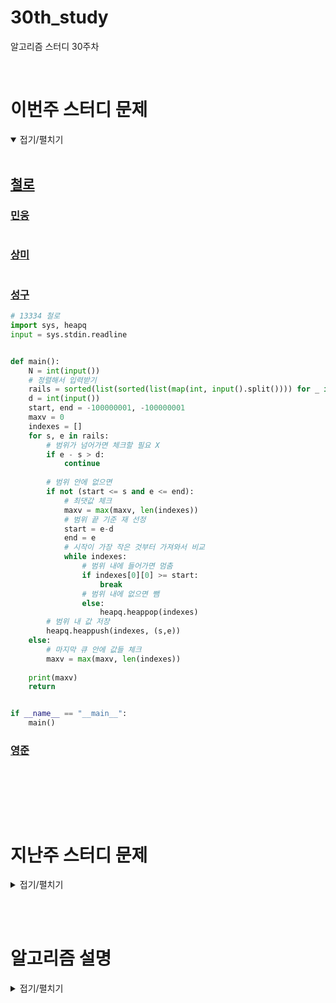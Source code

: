 # 30th_study

알고리즘 스터디 30주차

<br/>

# 이번주 스터디 문제

<details markdown="1" open>
<summary>접기/펼치기</summary>

<br/>

## [철로](https://www.acmicpc.net/problem/13334)

### [민웅](./철로/민웅.py)

```py

```

### [상미](./철로/상미.py)

```py

```

### [성구](./철로/성구.py)

```py
# 13334 철로
import sys, heapq
input = sys.stdin.readline


def main():
    N = int(input())
    # 정렬해서 입력받기
    rails = sorted(list(sorted(list(map(int, input().split()))) for _ in range(N)), key=lambda x:(x[1],x[0]))
    d = int(input())
    start, end = -100000001, -100000001
    maxv = 0
    indexes = []
    for s, e in rails:
        # 범위가 넘어가면 체크할 필요 X
        if e - s > d:
            continue
        
        # 범위 안에 없으면
        if not (start <= s and e <= end):
            # 최댓값 체크
            maxv = max(maxv, len(indexes))
            # 범위 끝 기준 재 선정
            start = e-d
            end = e
            # 시작이 가장 작은 것부터 가져와서 비교
            while indexes:
                # 범위 내에 들어가면 멈춤
                if indexes[0][0] >= start:
                    break
                # 범위 내에 없으면 뺌
                else:
                    heapq.heappop(indexes)
        # 범위 내 값 저장
        heapq.heappush(indexes, (s,e))
    else:
        # 마지막 큐 안에 값들 체크
        maxv = max(maxv, len(indexes))
        
    print(maxv)
    return


if __name__ == "__main__":
    main()

```

### [영준](./철로/영준.py)

```py

```

<br/>

</details>

<br/><br/>

# 지난주 스터디 문제

<details markdown="1">
<summary>접기/펼치기</summary>

## [한 명씩 제외하기](https://www.codetree.ai/problems/remove-person-at-a-time/description)

### [민웅](./한%20명씩%20제외하기/민웅.py)

```py

```

### [상미](./한%20명씩%20제외하기/상미.py)

```py

```

### [성구](./한%20명씩%20제외하기/성구.py)

```py


```

### [영준](./한%20명씩%20제외하기/영준.py)

```py


```

## [코드트리 회의실](https://www.codetree.ai/problems/codetree-meeting-room/description)

### [민웅](./코드트리%20회의실/민웅.py)

```py

```

### [상미](./코드트리%20회의실/상미.py)

```py

```

### [성구](./코드트리%20회의실/성구.py)

```py

```

### [영준](./코드트리%20회의실/영준.py)

```py

```

## [가장 행복한 문자열](https://www.codetree.ai/problems/the-happiest-string/description)

### [민웅](./가장%20행복한%20문자열/민웅.py)

```py

```

### [상미](./가장%20행복한%20문자열/상미.py)

```py

```

### [성구](./가장%20행복한%20문자열/성구.py)

```py

```

### [영준](./가장%20행복한%20문자열/영준.py)

```py

```

</details>

<br/><br/>

# 알고리즘 설명

<details markdown="1">
<summary>접기/펼치기</summary>



</details>
